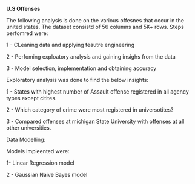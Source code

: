 **U.S Offenses**

The following analysis is done on the various offesnes that occur in the united states. The dataset consistd of 56 columns and 5K+ rows. Steps perfomred were:

1 - CLeaning data and applying feautre engineering 

2 - Perfoming exploatory analysis and gaining insighs from the data 

3 - Model selection, implementation and obtaining accuracy 

Exploratory analysis was done to find the below insights:

1 - States with highest number of Assault offense registered in all agency types except citites. 

2 - Which category of crime were most registered in universotites?

3 - Compared offenses at michigan State University with offenses at all other universities. 

Data Modelling: 

Models impleented were:

1- Linear Regression model 

2 - Gaussian Naive Bayes model 
